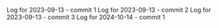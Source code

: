 Log for 2023-09-13 - commit 1
Log for 2023-09-13 - commit 2
Log for 2023-09-13 - commit 3
Log for 2024-10-14 - commit 1
